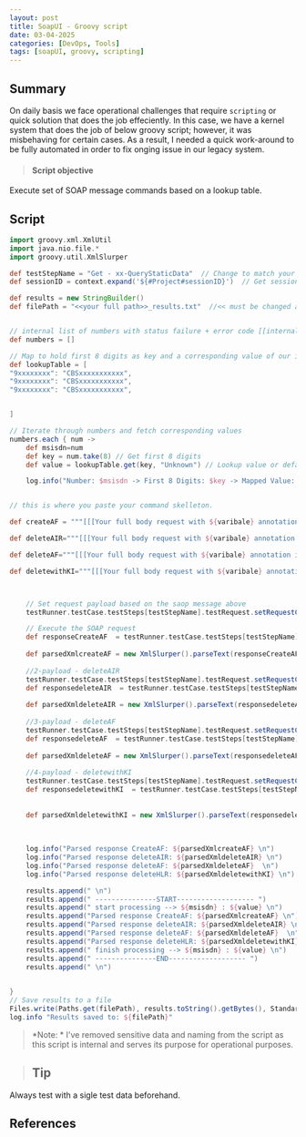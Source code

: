 ```yaml
---
layout: post
title: SoapUI - Groovy script
date: 03-04-2025
categories: [DevOps, Tools]
tags: [soapUI, groovy, scripting]
---
```



## Summary

On daily basis we face operational challenges that require `scripting` or quick solution that does the job effeciently. In this case, we have a kernel system that does the job of below groovy script; however, it was misbehaving for certain cases. As a result, I needed a quick work-around to be fully automated in order to fix onging issue in our legacy system. 

> #### Script objective
Execute set of SOAP message commands based on a lookup table. 


## Script

```groovy 
import groovy.xml.XmlUtil
import java.nio.file.*
import groovy.util.XmlSlurper

def testStepName = "Get - xx-QueryStaticData"  // Change to match your SOAP request test step name
def sessionID = context.expand('${#Project#sessionID}')  // Get session ID from project property - must be logged in before you trigger this command

def results = new StringBuilder()
def filePath = "<<your full path>>_results.txt"  //<< must be changed as desired


// internal list of numbers with status failure + error code [[internal error code we're getting]] numbers to iterate through 
def numbers = []

// Map to hold first 8 digits as key and a corresponding value of our internal loookup table
def lookupTable = [
"9xxxxxxxx": "CBSxxxxxxxxxxx",
"9xxxxxxxx": "CBSxxxxxxxxxxx",
"9xxxxxxxx": "CBSxxxxxxxxxxx",


]

// Iterate through numbers and fetch corresponding values
numbers.each { num ->
    def msisdn=num
    def key = num.take(8) // Get first 8 digits
    def value = lookupTable.get(key, "Unknown") // Lookup value or default to "Unknown"

    log.info("Number: $msisdn -> First 8 Digits: $key -> Mapped Value: $value")


// this is where you paste your command skelleton. 

def createAF = """[[[Your full body request with ${varibale} annotation is required]]]"""

def deleteAIR="""[[[Your full body request with ${varibale} annotation is required]]]"""

def deleteAF="""[[[Your full body request with ${varibale} annotation is required]]]"""

def deletewithKI="""[[[Your full body request with ${varibale} annotation is required]]]"""



    // Set request payload based on the saop message above
    testRunner.testCase.testSteps[testStepName].testRequest.setRequestContent(createAF)

    // Execute the SOAP request
    def responseCreateAF  = testRunner.testCase.testSteps[testStepName].run(testRunner, context).responseContent
    
	def parsedXmlcreateAF = new XmlSlurper().parseText(responseCreateAF) 
    
	//2-payload - deleteAIR
	testRunner.testCase.testSteps[testStepName].testRequest.setRequestContent(deleteAIR)
	def responsedeleteAIR  = testRunner.testCase.testSteps[testStepName].run(testRunner, context).responseContent
	
	def parsedXmldeleteAIR = new XmlSlurper().parseText(responsedeleteAIR)
	
	//3-payload - deleteAF
	testRunner.testCase.testSteps[testStepName].testRequest.setRequestContent(deleteAF)
	def responsedeleteAF  = testRunner.testCase.testSteps[testStepName].run(testRunner, context).responseContent
	
	def parsedXmldeleteAF = new XmlSlurper().parseText(responsedeleteAF)
	
	//4-payload - deletewithKI
	testRunner.testCase.testSteps[testStepName].testRequest.setRequestContent(deletewithKI)
	def responsedeletewithKI  = testRunner.testCase.testSteps[testStepName].run(testRunner, context).responseContent
	
	
	def parsedXmldeletewithKI = new XmlSlurper().parseText(responsedeletewithKI)
	 
	
	
	log.info("Parsed response CreateAF: ${parsedXmlcreateAF} \n")
	log.info("Parsed response deleteAIR: ${parsedXmldeleteAIR} \n")
	log.info("Parsed response deleteAF: ${parsedXmldeleteAF}  \n")
	log.info("Parsed response deleteHLR: ${parsedXmldeletewithKI} \n")

	results.append(" \n")
	results.append(" ---------------START------------------- ")
	results.append(" start processing --> ${msisdn} : ${value} \n")
	results.append("Parsed response CreateAF: ${parsedXmlcreateAF} \n")
	results.append("Parsed response deleteAIR: ${parsedXmldeleteAIR} \n")
	results.append("Parsed response deleteAF: ${parsedXmldeleteAF}  \n")
	results.append("Parsed response deleteHLR: ${parsedXmldeletewithKI} \n")
	results.append(" finish processing --> ${msisdn} : ${value} \n")
	results.append(" ---------------END------------------- ")
	results.append(" \n")

    
}
// Save results to a file
Files.write(Paths.get(filePath), results.toString().getBytes(), StandardOpenOption.CREATE, StandardOpenOption.APPEND)
log.info "Results saved to: ${filePath}"


```


>*Note: * I've removed sensitive data and naming from the script as this script is internal and serves its purpose for operational purposes. 



>## Tip  
Always test with a sigle test data beforehand.


## References
